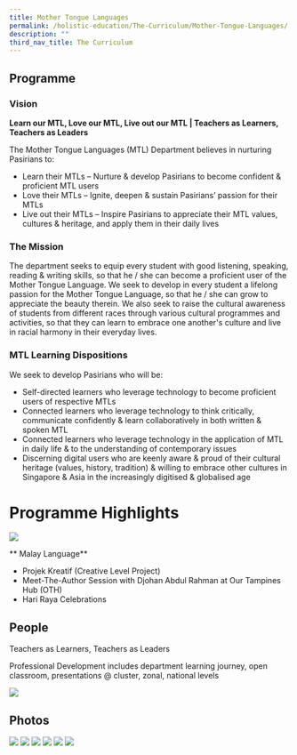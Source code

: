 ```yaml
---
title: Mother Tongue Languages
permalink: /holistic-education/The-Curriculum/Mother-Tongue-Languages/
description: ""
third_nav_title: The Curriculum
---
```

Programme
---------

### Vision

**Learn our MTL, Love our MTL, Live out our MTL | Teachers as Learners, Teachers as Leaders**

The Mother Tongue Languages (MTL) Department believes in nurturing Pasirians to:  

* Learn their MTLs – Nurture & develop Pasirians to become confident & proficient MTL users
* Love their MTLs – Ignite, deepen & sustain Pasirians’ passion for their MTLs
* Live out their MTLs – Inspire Pasirians to appreciate their MTL values, cultures & heritage, and apply them in their daily lives

### The Mission

The department seeks to equip every student with good listening, speaking, reading & writing skills, so that he / she can become a proficient user of the Mother Tongue Language. We seek to develop in every student a lifelong passion for the Mother Tongue Language, so that he / she can grow to appreciate the beauty therein. We also seek to raise the cultural awareness of students from different races through various cultural programmes and activities, so that they can learn to embrace one another's culture and live in racial harmony in their everyday lives.

### MTL Learning Dispositions

We seek to develop Pasirians who will be:

* Self-directed learners who leverage technology to become proficient users of respective MTLs
* Connected learners who leverage technology to think critically, communicate confidently & learn collaboratively in both written & spoken MTL
* Connected learners who leverage technology in the application of MTL in daily life & to the understanding of contemporary issues   
* Discerning digital users who are keenly aware & proud of their cultural heritage (values, history, tradition) & willing to embrace other cultures in Singapore & Asia in the increasingly digitised & globalised age

# Programme Highlights
 
 ![](/images/mothertongueprog.png)
 
** Malay Language**
 
* Projek Kreatif (Creative Level Project)
* Meet-The-Author Session with Djohan Abdul Rahman at Our Tampines Hub (OTH)
* Hari Raya Celebrations

 People
------

Teachers as Learners, Teachers as Leaders

Professional Development includes department learning journey, open classroom, presentations @ cluster, zonal, national levels

![](/images/motherpeople.png)

Photos
------

![](/images/CNY%20Celebrations%202022.jpeg)
![](/images/Raya%20Celebrations.png)
![](/images/mothertongue2.png)
![](/images/Deepavali.jpeg)
![](/images/Reading%20Programme.jpeg)
![](/images/mother3.png)
